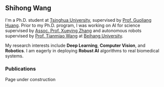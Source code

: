 ## Shihong Wang

I'm a Ph.D. student at [Tsinghua University](https://www.tsinghua.edu.cn/en/), supervised by [Prof. Guoliang Huang](https://www.med.tsinghua.edu.cn/en/info/1358/1473.htm). Prior to my Ph.D. program, I was working on AI for science supervised by [Assoc. Prof. Xueying Zhang](https://shi.buaa.edu.cn/zhangxueying1/en/index.htm) and autonomous robots supervised by [Prof. Tianmiao Wang](https://www.buaa.edu.cn/info/1545/1757.htm) at [Beihang University](https://ev.buaa.edu.cn/).

My research interests include <b>Deep Learning</b>, <b>Computer Vision</b>, and <b>Robotics</b>. I am eagerly in deploying <b>Robust AI</b> algorithms to real biomedical systems. 

### Publications
Page under construction
